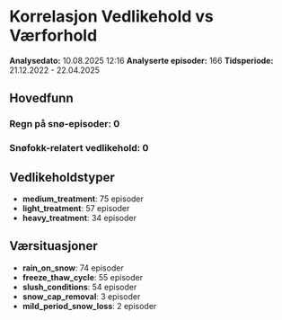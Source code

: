 # Korrelasjon Vedlikehold vs Værforhold

**Analysedato:** 10.08.2025 12:16
**Analyserte episoder:** 166
**Tidsperiode:** 21.12.2022 - 22.04.2025

## Hovedfunn

### Regn på snø-episoder: 0
### Snøfokk-relatert vedlikehold: 0
## Vedlikeholdstyper

- **medium_treatment**: 75 episoder
- **light_treatment**: 57 episoder
- **heavy_treatment**: 34 episoder

## Værsituasjoner

- **rain_on_snow**: 74 episoder
- **freeze_thaw_cycle**: 55 episoder
- **slush_conditions**: 54 episoder
- **snow_cap_removal**: 3 episoder
- **mild_period_snow_loss**: 2 episoder

